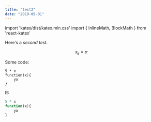 ```yaml
---
title: "test2"
date: "2019-05-01"
---
```


import 'katex/dist/katex.min.css'
import { InlineMath, BlockMath } from 'react-katex'

Here's a _second test_.

$$x_{ij} = \alpha$$

<BlockMath math="f(x) = A" />
<BlockMath math="f(\Delta x) = B" />

Some code:

```
5 * x
function(x){
    yo
}
```

R:

```r
5 * x
function(x){
    yo
}
```
